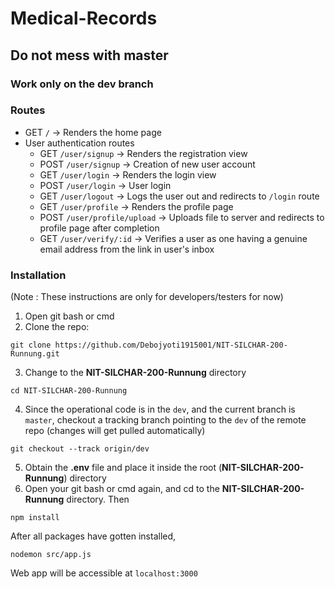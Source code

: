 # Medical-Records

## Do not mess with master

### Work only on the dev branch

### Routes
 * GET ```/``` -> Renders the home page
 * User authentication routes
   * GET ```/user/signup``` -> Renders the registration view
   * POST ```/user/signup``` -> Creation of new user account
   * GET ```/user/login``` -> Renders the login view
   * POST ```/user/login``` -> User login
   * GET ```/user/logout``` -> Logs the user out and redirects to ```/login``` route
   * GET ```/user/profile``` -> Renders the profile page
   * POST ```/user/profile/upload``` -> Uploads file to server and redirects to profile page after completion
   *  GET ```/user/verify/:id``` -> Verifies a user as one having a genuine email address from the link in user's inbox
### Installation 
(Note : These instructions are only for developers/testers for now)
1) Open git bash or cmd
2) Clone the repo: 
```
git clone https://github.com/Debojyoti1915001/NIT-SILCHAR-200-Runnung.git
```
3) Change to the **NIT-SILCHAR-200-Runnung** directory
```
cd NIT-SILCHAR-200-Runnung
```
4) Since the operational code is in the ```dev```, and the current branch is ```master```, checkout a tracking branch pointing to the ```dev``` of the remote repo (changes will get pulled automatically)
```
git checkout --track origin/dev
```
5) Obtain the **.env** file and place it inside the root (**NIT-SILCHAR-200-Runnung**) directory
6) Open your git bash or cmd again, and cd to the **NIT-SILCHAR-200-Runnung** directory. Then
```
npm install
```
After all packages have gotten installed, 
```
nodemon src/app.js
```

Web app will be accessible at ```localhost:3000```
